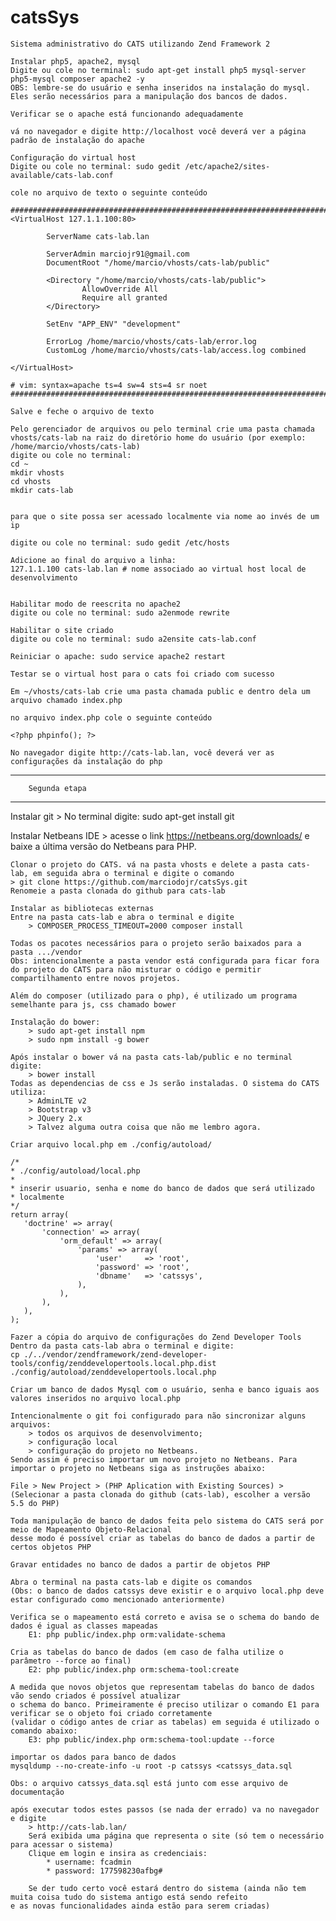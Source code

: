 # catsSys

    Sistema administrativo do CATS utilizando Zend Framework 2

    Instalar php5, apache2, mysql
    Digite ou cole no terminal: sudo apt-get install php5 mysql-server php5-mysql composer apache2 -y
    OBS: lembre-se do usuário e senha inseridos na instalação do mysql. Eles serão necessários para a manipulação dos bancos de dados.

    Verificar se o apache está funcionando adequadamente

    vá no navegador e digite http://localhost você deverá ver a página padrão de instalação do apache

    Configuração do virtual host
    Digite ou cole no terminal: sudo gedit /etc/apache2/sites-available/cats-lab.conf

    cole no arquivo de texto o seguinte conteúdo

    ###########################################################################
    <VirtualHost 127.1.1.100:80>

            ServerName cats-lab.lan

            ServerAdmin marciojr91@gmail.com
            DocumentRoot "/home/marcio/vhosts/cats-lab/public"

            <Directory "/home/marcio/vhosts/cats-lab/public">
                    AllowOverride All
                    Require all granted
            </Directory>

            SetEnv "APP_ENV" "development"

            ErrorLog /home/marcio/vhosts/cats-lab/error.log
            CustomLog /home/marcio/vhosts/cats-lab/access.log combined

    </VirtualHost>

    # vim: syntax=apache ts=4 sw=4 sts=4 sr noet
    ###########################################################################

    Salve e feche o arquivo de texto

    Pelo gerenciador de arquivos ou pelo terminal crie uma pasta chamada vhosts/cats-lab na raiz do diretório home do usuário (por exemplo: /home/marcio/vhosts/cats-lab)
    digite ou cole no terminal:
	cd ~
	mkdir vhosts
	cd vhosts
	mkdir cats-lab


    para que o site possa ser acessado localmente via nome ao invés de um ip

    digite ou cole no terminal: sudo gedit /etc/hosts

    Adicione ao final do arquivo a linha:
	127.1.1.100	cats-lab.lan # nome associado ao virtual host local de desenvolvimento


    Habilitar modo de reescrita no apache2
    digite ou cole no terminal: sudo a2enmode rewrite

    Habilitar o site criado
    digite ou cole no terminal: sudo a2ensite cats-lab.conf

    Reiniciar o apache: sudo service apache2 restart

    Testar se o virtual host para o cats foi criado com sucesso

    Em ~/vhosts/cats-lab crie uma pasta chamada public e dentro dela um arquivo chamado index.php

    no arquivo index.php cole o seguinte conteúdo

    <?php phpinfo(); ?>

    No navegador digite http://cats-lab.lan, você deverá ver as configurações da instalação do php
    
_____________________________

        Segunda etapa
______________________________

   Instalar git
	> No terminal digite: sudo apt-get install git

   Instalar Netbeans IDE
	> acesse o link <https://netbeans.org/downloads/> e baixe a última versão do Netbeans para PHP.

    Clonar o projeto do CATS. vá na pasta vhosts e delete a pasta cats-lab, em seguida abra o terminal e digite o comando
    > git clone https://github.com/marciodojr/catsSys.git
    Renomeie a pasta clonada do github para cats-lab

    Instalar as bibliotecas externas
    Entre na pasta cats-lab e abra o terminal e digite
        > COMPOSER_PROCESS_TIMEOUT=2000 composer install
    
    Todas os pacotes necessários para o projeto serão baixados para a pasta .../vendor
    Obs: intencionalmente a pasta vendor está configurada para ficar fora do projeto do CATS para não misturar o código e permitir
    compartilhamento entre novos projetos.

    Além do composer (utilizado para o php), é utilizado um programa semelhante para js, css chamado bower
    
    Instalação do bower:
        > sudo apt-get install npm
        > sudo npm install -g bower
    
    Após instalar o bower vá na pasta cats-lab/public e no terminal digite:
        > bower install
    Todas as dependencias de css e Js serão instaladas. O sistema do CATS utiliza:
        > AdminLTE v2
        > Bootstrap v3
        > JQuery 2.x
        > Talvez alguma outra coisa que não me lembro agora.
    
    Criar arquivo local.php em ./config/autoload/

    /*
    * ./config/autoload/local.php
    *
    * inserir usuario, senha e nome do banco de dados que será utilizado
    * localmente
    */
    return array(
       'doctrine' => array(
           'connection' => array(
               'orm_default' => array(
                   'params' => array(
                       'user'     => 'root',
                       'password' => 'root',
                       'dbname'   => 'catssys',
                   ),
               ),
           ),
       ),
    );

    Fazer a cópia do arquivo de configurações do Zend Developer Tools
    Dentro da pasta cats-lab abra o terminal e digite:
    cp ./../vendor/zendframework/zend-developer-tools/config/zenddevelopertools.local.php.dist ./config/autoload/zenddevelopertools.local.php

    Criar um banco de dados Mysql com o usuário, senha e banco iguais aos valores inseridos no arquivo local.php

    Intencionalmente o git foi configurado para não sincronizar alguns arquivos:
        > todos os arquivos de desenvolvimento;
        > configuração local
        > configuração do projeto no Netbeans.
    Sendo assim é preciso importar um novo projeto no Netbeans. Para importar o projeto no Netbeans siga as instruções abaixo:

    File > New Project > (PHP Aplication with Existing Sources) > (Selecionar a pasta clonada do github (cats-lab), escolher a versão 5.5 do PHP)
    
    Toda manipulação de banco de dados feita pelo sistema do CATS será por meio de Mapeamento Objeto-Relacional
    desse modo é possível criar as tabelas do banco de dados a partir de certos objetos PHP
    
    Gravar entidades no banco de dados a partir de objetos PHP

    Abra o terminal na pasta cats-lab e digite os comandos 
    (Obs: o banco de dados catssys deve existir e o arquivo local.php deve estar configurado como mencionado anteriormente)
    
    Verifica se o mapeamento está correto e avisa se o schema do bando de dados é igual as classes mapeadas
        E1: php public/index.php orm:validate-schema

    Cria as tabelas do banco de dados (em caso de falha utilize o parâmetro --force ao final)
        E2: php public/index.php orm:schema-tool:create 
    
    A medida que novos objetos que representam tabelas do banco de dados vão sendo criados é possível atualizar 
    o schema do banco. Primeiramente é preciso utilizar o comando E1 para verificar se o objeto foi criado corretamente 
    (validar o código antes de criar as tabelas) em seguida é utilizado o comando abaixo:
        E3: php public/index.php orm:schema-tool:update --force

    importar os dados para banco de dados
    mysqldump --no-create-info -u root -p catssys <catssys_data.sql

    Obs: o arquivo catssys_data.sql está junto com esse arquivo de documentação

    após executar todos estes passos (se nada der errado) va no navegador e digite
        > http://cats-lab.lan/
        Será exibida uma página que representa o site (só tem o necessário para acessar o sistema)
        Clique em login e insira as credenciais:
            * username: fcadmin
            * password: 177598230afbg#
        
        Se der tudo certo você estará dentro do sistema (ainda não tem muita coisa tudo do sistema antigo está sendo refeito
    e as novas funcionalidades ainda estão para serem criadas)
        
